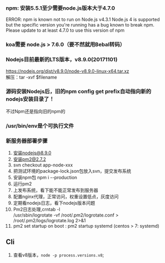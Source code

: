 ### npm: 安装5.5.1至少需要node.js版本大于4.7.0
ERROR: npm is known not to run on Node.js v4.3.1
Node.js 4 is supported but the specific version you're running has
a bug known to break npm. Please update to at least 4.7.0 to use this
version of npm


### koa需要 node.js > 7.6.0（要不然就用Bebal转码）

### Nodejs目前最新的LTS版本，v8.9.0(20171101)
https://nodejs.org/dist/v8.9.0/node-v8.9.0-linux-x64.tar.xz   
解压：tar -xvf $filename    

### 源码安装Nodejs后，旧的npm config get prefix自动指向新的nodejs安装目录了！
不过Npm还是指向旧的npm的

### /usr/bin/env是个可执行文件

### 新服务器部署步骤
1. 安装nodejs@8.9.0
2. 安装pm2@2.7.2
3. svn checkout app-node-xxx
4. 把测试环境的package-lock.json包放入svn，提交发布系统
5. 安装npm包  npm i --production
6. 运行pm2
7. 上发布系统，看下能不能正常发布到服务器
8. 配置nginx代理，正常访问，权重设置低点，灰度访问
9. 定期看nodejs日志，看下nodejs版本问题
10. Pm2日志处理,crntab -l   
/usr/sbin/logrotate -vf /root/.pm2/logrotate.conf > /root/.pm2/logs/logrotate.log 2>&1
11. pm2 set startup on boot : pm2 startup systemd (centos > 7: systemd) 



## Cli
1. 查看v8版本，`node -p process.versions.v8`;